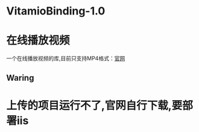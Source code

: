 # VitamioBinding-1.0
在线播放视频
===================================  
一个在线播放视频的库,目前只支持MP4格式：[官网](http://components.xamarin.com/view/vitamiobinding)

Waring
--------
# 上传的项目运行不了,官网自行下载,要部署iis
